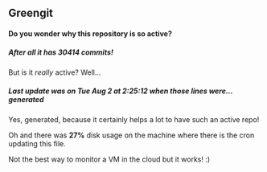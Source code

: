 ## Greengit

#### Do you wonder why this repository is so active?

##### After all it has 30414 commits!

But is it *really* active? Well...

##### Last update was on Tue Aug 2 at 2:25:12 when those lines were... generated

Yes, generated, because it certainly helps a lot to have such an active repo!

Oh and there was **27%** disk usage on the machine
where there is the cron updating this file.

Not the best way to monitor a VM in the cloud but it works! :)
